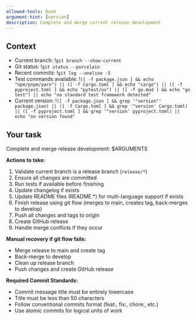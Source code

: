 ```yaml
---
allowed-tools: Bash
argument-hint: [version]
description: Complete and merge current release development
---
```


## Context

- Current branch: !`git branch --show-current`
- Git status: !`git status --porcelain`
- Recent commits: !`git log --oneline -5`
- Test commands available: !`([ -f package.json ] && echo "npm/pnpm/yarn") || ([ -f Cargo.toml ] && echo "cargo") || ([ -f pyproject.toml ] && echo "pytest/uv") || ([ -f go.mod ] && echo "go test") || echo "no standard test framework detected"`
- Current version: !`([ -f package.json ] && grep '"version"' package.json) || ([ -f Cargo.toml ] && grep '^version' Cargo.toml) || ([ -f pyproject.toml ] && grep '^version' pyproject.toml) || echo "no version found"`

## Your task

Complete and merge release development: $ARGUMENTS

**Actions to take:**
1. Validate current branch is a release branch (`release/*`)
2. Ensure all changes are committed
3. Run tests if available before finishing
4. Update changelog if exists
5. Update README files (README.*) for multi-language support if exists
6. Finish release using git flow (merges to main, creates tag, back-merges to develop)
7. Push all changes and tags to origin
8. Create GitHub release
9. Handle merge conflicts if they occur

**Manual recovery if git flow fails:**
- Merge release to main and create tag
- Back-merge to develop
- Clean up release branch
- Push changes and create GitHub release

**Required Commit Standards:**
- Commit message title must be entirely lowercase
- Title must be less than 50 characters
- Follow conventional commits format (feat:, fix:, chore:, etc.)
- Use atomic commits for logical units of work
